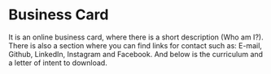 # Business Card 

It is an online business card, where there is a short description (Who am I?). There is also a section where you can find links for contact such as: E-mail, Github, LinkedIn, Instagram and Facebook. And below is the curriculum and a letter of intent to download.
